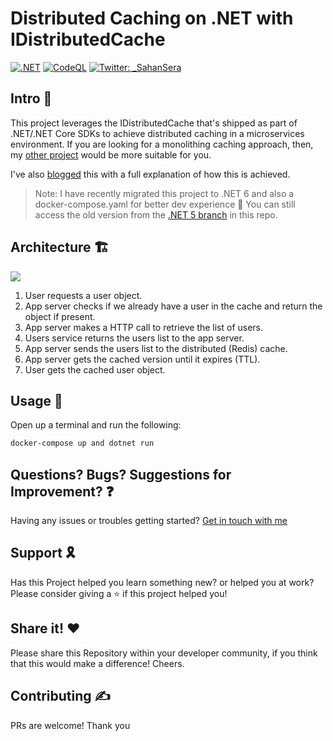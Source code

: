 # Distributed Caching on .NET with IDistributedCache

[![.NET](https://github.com/sahansera/DistributedCacheAspNetCoreRedis/actions/workflows/dotnet.yml/badge.svg?branch=main)](https://github.com/sahansera/DistributedCacheAspNetCoreRedis/actions/workflows/dotnet.yml)
[![CodeQL](https://github.com/sahansera/DistributedCacheAspNetCoreRedis/actions/workflows/codeql.yml/badge.svg?branch=main)](https://github.com/sahansera/DistributedCacheAspNetCoreRedis/actions/workflows/codeql.yml)
[![Twitter: _SahanSera](https://img.shields.io/twitter/follow/_SahanSera.svg?style=social)](https://twitter.com/_SahanSera)

## Intro 👋

This project leverages the IDistributedCache that's shipped as part of .NET/.NET Core SDKs to achieve distributed caching in a microservices environment. If you are looking for a monolithing caching approach, then, my [other project](https://github.com/sahansera/InMemoryCacheNetCore) would be more suitable for you.

I've also [blogged](https://sahansera.dev/distributed-caching-aspnet-core-redis/) this with a full explanation of how this is achieved.

> Note: I have recently migrated this project to .NET 6 and also a docker-compose.yaml for better dev experience 🎉 You can still access the old version from the [.NET 5 branch](https://github.com/sahansera/DistributedCacheAspNetCoreRedis/tree/dotnet5) in this repo. 

## Architecture 🏗

![](https://sahansera.dev/static/f5cf079e725b11c30eb666b3ff414626/d7ceb/distributed-caching-in-aspdotnet-core-with-redis-1.png)

1. User requests a user object.
2. App server checks if we already have a user in the cache and return the object if present.
3. App server makes a HTTP call to retrieve the list of users.
4. Users service returns the users list to the app server.
5. App server sends the users list to the distributed (Redis) cache.
6. App server gets the cached version until it expires (TTL).
7. User gets the cached user object.

## Usage 🚀

Open up a terminal and run the following:

```sh
docker-compose up and dotnet run
```

## Questions? Bugs? Suggestions for Improvement? ❓

Having any issues or troubles getting started? [Get in touch with me](https://sahansera.dev/contact/) 

## Support 🎗

Has this Project helped you learn something new? or helped you at work? Please consider giving a ⭐️ if this project helped you!

## Share it! ❤️

Please share this Repository within your developer community, if you think that this would make a difference! Cheers.

## Contributing ✍️

PRs are welcome! Thank you
